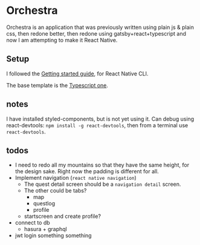 # Orchestra

Orchestra is an application that was previously written using plain js & plain css, then redone better, then redone using gatsby+react+typescript and now I am attempting to make it React Native.

## Setup

I followed the [Getting started guide](https://reactnative.dev/docs/0.60/getting-started), for React Native CLI.

The base template is the [Typescript one](https://reactnative.dev/docs/typescript).

## notes

I have installed styled-components, but is not yet using it.
Can debug using react-devtools: `npm install -g react-devtools`, then from a terminal use `react-devtools`.

## todos

- I need to redo all my mountains so that they have the same height, for the design sake. Right now the padding is different for all.
- Implement navigation (`react native navigation`)
  - The quest detail screen should be a `navigation detail` screen.
  - The other could be tabs?
    - map
    - questlog
    - profile
  - startscreen and create profile?
- connect to db
  - hasura + graphql
- jwt login something something
